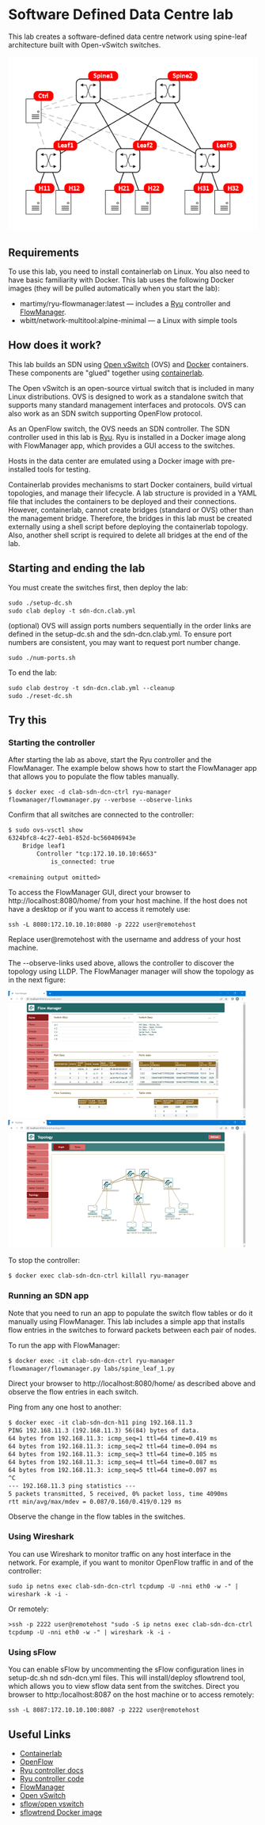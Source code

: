 # Software Defined Data Centre lab

This lab creates a software-defined data centre network using spine-leaf architecture built with Open-vSwitch switches.

![](img/sddcn.png)

## Requirements

To use this lab, you need to install containerlab on Linux. You also need to have basic familiarity with Docker. This lab uses the following Docker images (they will be pulled automatically when you start the lab):

- martimy/ryu-flowmanager:latest — includes a [Ryu](https://github.com/faucetsdn/ryu) controller and [FlowManager](https://github.com/martimy/flowmanager).
- wbitt/network-multitool:alpine-minimal — a Linux with simple tools


## How does it work?

This lab builds an SDN using [Open vSwitch](https://www.openvswitch.org/) (OVS) and [Docker](https://www.docker.com/) containers. These components are "glued" together using [containerlab](https://containerlab.dev/).

The Open vSwitch is an open-source virtual switch that is included in many Linux distributions. OVS is designed to work as a standalone switch that supports many standard management interfaces and protocols. OVS can also work as an SDN switch supporting OpenFlow protocol.

As an OpenFlow switch, the OVS needs an SDN controller. The SDN controller used in this lab is [Ryu](https://ryu-sdn.org/). Ryu is installed in a Docker image along with FlowManager app, which provides a GUI access to the switches.

Hosts in the data center are emulated using a Docker image with pre-installed tools for testing.

Containerlab provides mechanisms to start Docker containers, build virtual topologies, and manage their lifecycle. A lab structure is provided in a YAML file that includes the containers to be deployed and their connections. However, containerlab, cannot create bridges (standard or OVS) other than the management bridge. Therefore, the bridges in this lab must be created externally using a shell script before deploying the containerlab topology. Also, another shell script is required to delete all bridges at the end of the lab.

## Starting and ending the lab

You must create the switches first, then deploy the lab:

```
sudo ./setup-dc.sh
sudo clab deploy -t sdn-dcn.clab.yml
```

(optional) OVS will assign ports numbers sequentially in the order links are defined in the setup-dc.sh and the sdn-dcn.clab.yml. To ensure port numbers are consistent, you may want to request port number change.

```
sudo ./num-ports.sh
```

To end the lab:

```
sudo clab destroy -t sdn-dcn.clab.yml --cleanup
sudo ./reset-dc.sh
```

## Try this

### Starting the controller

After starting the lab as above, start the Ryu controller and the FlowManager. The example below shows how to start the FlowManager app that allows you to populate the flow tables manually.


```
$ docker exec -d clab-sdn-dcn-ctrl ryu-manager flowmanager/flowmanager.py --verbose --observe-links
```

Confirm that all switches are connected to the controller:

```
$ sudo ovs-vsctl show
6324bfc8-4c27-4eb1-852d-bc560406943e
    Bridge leaf1
        Controller "tcp:172.10.10.10:6653"
            is_connected: true

<remaining output omitted>
```

To access the FlowManager GUI, direct your browser to http://localhost:8080/home/ from your host machine. If the host does not have a desktop or if you want to access it remotely use:

```
ssh -L 8080:172.10.10.10:8080 -p 2222 user@remotehost
```

Replace user@remotehost with the username and address of your host machine.

The --observe-links used above, allows the controller to discover the topology using LLDP. The FlowManager manager will show the topology as in the next figure:

![IMG1](img/fm_view.png) ![IMG2](img/fm_topo.png)

To stop the controller:

```
$ docker exec clab-sdn-dcn-ctrl killall ryu-manager
```

### Running an SDN app

Note that you need to run an app to populate the switch flow tables or do it manually using FlowManager. This lab includes a simple app that installs flow entries in the switches to forward packets between each pair of nodes.

To run the app with FlowManager:

```
$ docker exec -it clab-sdn-dcn-ctrl ryu-manager flowmanager/flowmanager.py labs/spine_leaf_1.py
```

Direct your browser to http://localhost:8080/home/ as described above and observe the flow entries in each switch.

Ping from any one host to another:

```
$ docker exec -it clab-sdn-dcn-h11 ping 192.168.11.3
PING 192.168.11.3 (192.168.11.3) 56(84) bytes of data.
64 bytes from 192.168.11.3: icmp_seq=1 ttl=64 time=0.419 ms
64 bytes from 192.168.11.3: icmp_seq=2 ttl=64 time=0.094 ms
64 bytes from 192.168.11.3: icmp_seq=3 ttl=64 time=0.105 ms
64 bytes from 192.168.11.3: icmp_seq=4 ttl=64 time=0.087 ms
64 bytes from 192.168.11.3: icmp_seq=5 ttl=64 time=0.097 ms
^C
--- 192.168.11.3 ping statistics ---
5 packets transmitted, 5 received, 0% packet loss, time 4090ms
rtt min/avg/max/mdev = 0.087/0.160/0.419/0.129 ms
```

Observe the change in the flow tables in the switches.

### Using Wireshark

You can use Wireshark to monitor traffic on any host interface in the network. For example, if you want to monitor OpenFlow traffic in and of the controller:

```
sudo ip netns exec clab-sdn-dcn-ctrl tcpdump -U -nni eth0 -w -" | wireshark -k -i -
```

Or remotely:

```
>ssh -p 2222 user@remotehost "sudo -S ip netns exec clab-sdn-dcn-ctrl tcpdump -U -nni eth0 -w -" | wireshark -k -i -
```


### Using sFlow

You can enable sFlow by uncommenting the sFlow configuration lines in setup-dc.sh nd sdn-dcn.yml files. This will install/deploy sflowtrend tool, which allows you to view sflow data sent from the switches. Direct you browser to http:/localhost:8087 on the host machine or to access remotely:

```
ssh -L 8087:172.10.10.100:8087 -p 2222 user@remotehost
```

## Useful Links

- [Containerlab](https://containerlab.dev/)
- [OpenFlow](https://opennetworking.org/software-defined-standards/specifications/)
- [Ryu controller docs](https://ryu.readthedocs.io/en/latest/)
- [Ryu controller code](https://github.com/faucetsdn/ryu)
- [FlowManager](https://github.com/martimy/flowmanager)
- [Open vSwitch](https://www.openvswitch.org/)
- [sflow/open vswitch](https://docs.openvswitch.org/en/latest/howto/sflow/)
- [sflowtrend Docker image](https://hub.docker.com/r/sflow/sflowtrend/)
